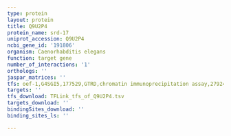```yaml
---
type: protein
layout: protein
title: Q9U2P4
protein_name: srd-17
uniprot_accession: Q9U2P4
ncbi_gene_id: '191806'
organism: Caenorhabditis elegans
function: target gene
number_of_interactions: '1'
orthologs: ''
jaspar_matrices: ''
tfs: oef-1,G4SGI5,177529,GTRD,chromatin immunoprecipitation assay,27924024%5Buid%5D,No
targets: ''
tfs_download: TFLink_tfs_of_Q9U2P4.tsv
targets_download: ''
bindingSites_download: ''
binding_sites_ls: ''

---
```


